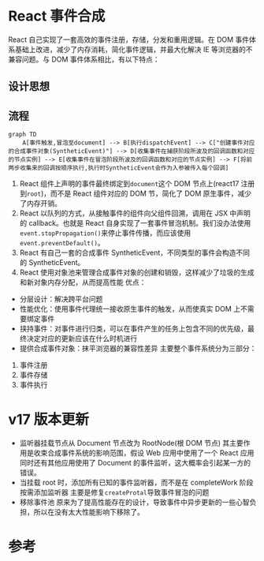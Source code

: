 # React 事件合成
React 自己实现了一套高效的事件注册，存储，分发和重用逻辑。在 DOM 事件体系基础上改进，减少了内存消耗，简化事件逻辑，并最大化解决 IE 等浏览器的不兼容问题。与 DOM 事件体系相比，有以下特点：

## 设计思想

## 流程
```mermaid
graph TD
    A[事件触发,冒泡至document] --> B[执行dispatchEvent] --> C["创建事件对应的合成事件对象(SyntheticEvent)"] --> D[收集事件在捕获阶段所波及的回调函数和对应的节点实例] --> E[收集事件在冒泡阶段所波及的回调函数和对应的节点实例] --> F[将前两步收集来的回调按顺序执行,执行时SyntheticEvent会作为入参被传入每个回调]
```


1. React 组件上声明的事件最终绑定到`document`这个 DOM 节点上(react17 注册到`root`)，而不是 React 组件对应的 DOM 节，简化了 DOM 原生事件，减少了内存开销。
2. React 以队列的方式，从接触事件的组件向父组件回溯，调用在 JSX 中声明的 callback。也就是 React 自身实现了一套事件冒泡机制。我们没办法使用`event.stopPropagation()`来停止事件传播，而应该使用`event.preventDefault()`。
3. React 有自己一套的合成事件 SyntheticEvent，不同类型的事件会构造不同的 SyntheticEvent。
4. React 使用对象池来管理合成事件对象的创建和销毁，这样减少了垃圾的生成和新对象内存分配，从而提高性能
   优点：

- 分层设计：解决跨平台问题
- 性能优化：使用事件代理统一接收原生事件的触发，从而使真实 DOM 上不需要绑定事件
- 挟持事件：对事件进行归类，可以在事件产生的任务上包含不同的优先级，最终决定对应的更新应该在什么时机进行
- 提供合成事件对象：抹平浏览器的兼容性差异
  主要整个事件系统分为三部分：

1. 事件注册
2. 事件存储
3. 事件执行

# v17 版本更新

- 监听器挂载节点从 Document 节点改为 RootNode(根 DOM 节点)
  其主要作用是收束合成事件系统的影响范围，假设 Web 应用中使用了一个 React 应用同时还有其他应用使用了 Document 的事件监听，这大概率会引起某一方的错误。
- 当挂载 root 时，添加所有已知的事件监听器，而不是在 completeWork 阶段按需添加监听器
  主要是修复`createProtal`导致事件冒泡的问题
- 移除事件池
  原来为了提高性能存在的设计，导致事件中异步更新的一些心智负担，所以在没有太大性能影响下移除了。

# 参考

[](https://zhuanlan.zhihu.com/p/384192871)

